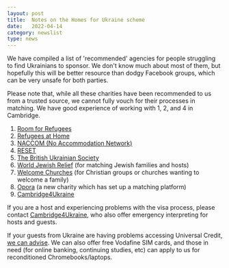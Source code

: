 ```yaml
---
layout: post
title:  Notes on the Homes for Ukraine scheme
date:   2022-04-14
category: newslist
type: news
---
```


We have compiled a list of 'recommended' agencies for people struggling to find Ukrainians to sponsor. We don't know much about most of them, but hopefully this will be better resource than dodgy Facebook groups, which can be very unsafe for both parties.

Please note that, while all these charities have been recommended to us from a trusted source, we cannot fully vouch for their processes in matching. We have good experience of working with 1, 2, and 4 in Cambridge.

1. [Room for Refugees](https://www.paih.org/get-involved/host-a-refugee-in-your-home)
2. [Refugees at Home](https://www.refugeesathome.org/)
3. [NACCOM (No Accommodation Network)](https://naccom.org.uk/get-involved/happytohost-initial-enquiries/)
4. [RESET](https://www.homesforukraine.org.uk/)
5. [The British Ukrainian Society](https://www.britishukrainiansociety.org/2022/02/26/3113)
6. [World Jewish Relief](https://www.worldjewishrelief.org/homes-for-refugees) (for matching Jewish families and hosts)
7. [Welcome Churches](https://welcomechurches.org/ukraine-welcome/) (for Christian groups or churches wanting to welcome a family)
8. [Opora](https://www.opora.uk/opora-uk) (a new charity which has set up a matching platform)
9. [Cambridge4Ukraine](https://www.cambridge4ukraine.uk/shelter)

If you are a host and experiencing problems with the visa process, please contact [Cambridge4Ukraine](https://www.cambridge4ukraine.uk/shelter), who also offer emergency interpreting for hosts and guests.

If your guests from Ukraine are having problems accessing Universal Credit, [we can advise](/contact.html). We can also offer free Vodafine SIM cards, and those in need (for online banking, continuing studies, etc) can apply to us for reconditioned Chromebooks/laptops.
